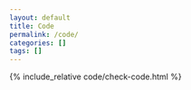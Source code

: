 ```yaml
---
layout: default
title: Code
permalink: /code/
categories: []
tags: []
---
```


{% include_relative code/check-code.html %}

